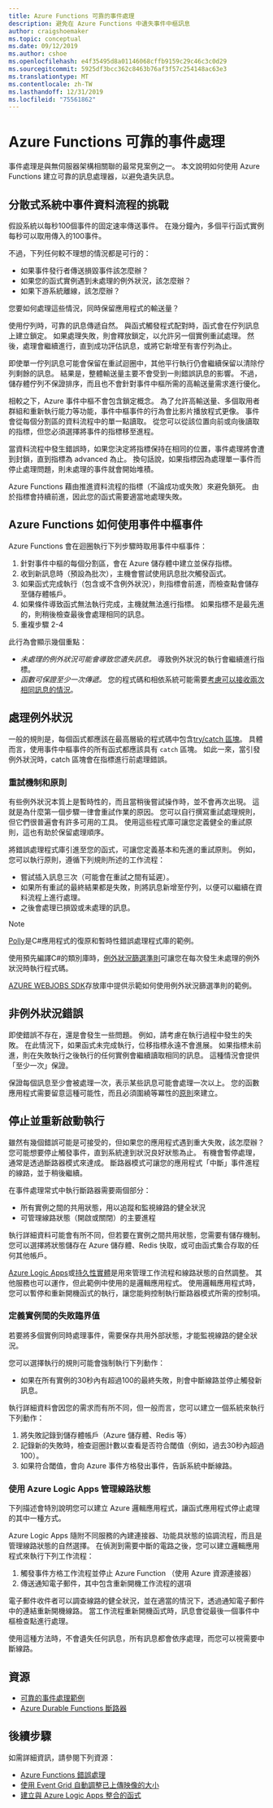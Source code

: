 ```yaml
---
title: Azure Functions 可靠的事件處理
description: 避免在 Azure Functions 中遺失事件中樞訊息
author: craigshoemaker
ms.topic: conceptual
ms.date: 09/12/2019
ms.author: cshoe
ms.openlocfilehash: e4f35495d8a01146068cffb9159c29c46c3c0d29
ms.sourcegitcommit: 5925df3bcc362c8463b76af3f57c254148ac63e3
ms.translationtype: MT
ms.contentlocale: zh-TW
ms.lasthandoff: 12/31/2019
ms.locfileid: "75561862"
---
```

# <a name="azure-functions-reliable-event-processing"></a>Azure Functions 可靠的事件處理

事件處理是與無伺服器架構相關聯的最常見案例之一。 本文說明如何使用 Azure Functions 建立可靠的訊息處理器，以避免遺失訊息。

## <a name="challenges-of-event-streams-in-distributed-systems"></a>分散式系統中事件資料流程的挑戰

假設系統以每秒100個事件的固定速率傳送事件。 在幾分鐘內，多個平行函式實例每秒可以取用傳入的100事件。

不過，下列任何較不理想的情況都是可行的：

- 如果事件發行者傳送損毀事件該怎麼辦？
- 如果您的函式實例遇到未處理的例外狀況，該怎麼辦？
- 如果下游系統離線，該怎麼辦？

您要如何處理這些情況，同時保留應用程式的輸送量？

使用佇列時，可靠的訊息傳遞自然。 與函式觸發程式配對時，函式會在佇列訊息上建立鎖定。 如果處理失敗，則會釋放鎖定，以允許另一個實例重試處理。 然後，處理會繼續進行，直到成功評估訊息，或將它新增至有害佇列為止。

即使單一佇列訊息可能會保留在重試迴圈中，其他平行執行仍會繼續保留以清除佇列剩餘的訊息。 結果是，整體輸送量主要不會受到一則錯誤訊息的影響。 不過，儲存體佇列不保證排序，而且也不會針對事件中樞所需的高輸送量需求進行優化。

相較之下，Azure 事件中樞不會包含鎖定概念。 為了允許高輸送量、多個取用者群組和重新執行能力等功能，事件中樞事件的行為會比影片播放程式更像。 事件會從每個分割區的資料流程中的單一點讀取。 從您可以從該位置向前或向後讀取的指標，但您必須選擇將事件的指標移至進程。

當資料流程中發生錯誤時，如果您決定將指標保持在相同的位置，事件處理將會遭到封鎖，直到指標為 advanced 為止。 換句話說，如果指標因為處理單一事件而停止處理問題，則未處理的事件就會開始堆積。

Azure Functions 藉由推進資料流程的指標（不論成功或失敗）來避免鎖死。 由於指標會持續前進，因此您的函式需要適當地處理失敗。

## <a name="how-azure-functions-consumes-event-hubs-events"></a>Azure Functions 如何使用事件中樞事件

Azure Functions 會在迴圈執行下列步驟時取用事件中樞事件：

1. 針對事件中樞的每個分割區，會在 Azure 儲存體中建立並保存指標。
2. 收到新訊息時（預設為批次），主機會嘗試使用訊息批次觸發函式。
3. 如果函式完成執行（包含或不含例外狀況），則指標會前進，而檢查點會儲存至儲存體帳戶。
4. 如果條件導致函式無法執行完成，主機就無法進行指標。 如果指標不是最先進的，則稍後檢查最後會處理相同的訊息。
5. 重複步驟 2-4

此行為會顯示幾個重點：

- *未處理的例外狀況可能會導致您遺失訊息。* 導致例外狀況的執行會繼續進行指標。
- *函數可保證至少一次傳遞。* 您的程式碼和相依系統可能需要[考慮可以接收兩次相同訊息的情況](./functions-idempotent.md)。

## <a name="handling-exceptions"></a>處理例外狀況

一般的規則是，每個函式都應該在最高層級的程式碼中包含[try/catch 區塊](./functions-bindings-error-pages.md)。 具體而言，使用事件中樞事件的所有函式都應該具有 `catch` 區塊。 如此一來，當引發例外狀況時，catch 區塊會在指標進行前處理錯誤。

### <a name="retry-mechanisms-and-policies"></a>重試機制和原則

有些例外狀況本質上是暫時性的，而且當稍後嘗試操作時，並不會再次出現。 這就是為什麼第一個步驟一律會重試作業的原因。 您可以自行撰寫重試處理規則，但它們很普遍會有許多可用的工具。 使用這些程式庫可讓您定義健全的重試原則，這也有助於保留處理順序。

將錯誤處理程式庫引進至您的函式，可讓您定義基本和先進的重試原則。 例如，您可以執行原則，遵循下列規則所述的工作流程：

- 嘗試插入訊息三次（可能會在重試之間有延遲）。
- 如果所有重試的最終結果都是失敗，則將訊息新增至佇列，以便可以繼續在資料流程上進行處理。
- 之後會處理已損毀或未處理的訊息。

> [!NOTE]
> [Polly](https://github.com/App-vNext/Polly)是C#應用程式的復原和暫時性錯誤處理程式庫的範例。

使用預先編譯C#的類別庫時，[例外狀況篩選準則](https://docs.microsoft.com/dotnet/csharp/language-reference/keywords/try-catch)可讓您在每次發生未處理的例外狀況時執行程式碼。

[AZURE WEBJOBS SDK](https://github.com/Azure/azure-webjobs-sdk/wiki)存放庫中提供示範如何使用例外狀況篩選準則的範例。

## <a name="non-exception-errors"></a>非例外狀況錯誤

即使錯誤不存在，還是會發生一些問題。 例如，請考慮在執行過程中發生的失敗。 在此情況下，如果函式未完成執行，位移指標永遠不會進展。 如果指標未前進，則在失敗執行之後執行的任何實例會繼續讀取相同的訊息。 這種情況會提供「至少一次」保證。

保證每個訊息至少會被處理一次，表示某些訊息可能會處理一次以上。 您的函數應用程式需要留意這種可能性，而且必須圍繞等冪性的[原則](./functions-idempotent.md)來建立。

## <a name="stop-and-restart-execution"></a>停止並重新啟動執行

雖然有幾個錯誤可能是可接受的，但如果您的應用程式遇到重大失敗，該怎麼辦？ 您可能想要停止觸發事件，直到系統達到狀況良好狀態為止。 有機會暫停處理，通常是透過斷路器模式來達成。 斷路器模式可讓您的應用程式「中斷」事件進程的線路，並于稍後繼續。

在事件處理常式中執行斷路器需要兩個部分：

- 所有實例之間的共用狀態，用以追蹤和監視線路的健全狀況
- 可管理線路狀態（開啟或關閉）的主要進程

執行詳細資料可能會有所不同，但若要在實例之間共用狀態，您需要有儲存機制。 您可以選擇將狀態儲存在 Azure 儲存體、Redis 快取，或可由函式集合存取的任何其他帳戶。

[Azure Logic Apps](../logic-apps/logic-apps-overview.md)或[持久性實體](./durable/durable-functions-overview.md)是用來管理工作流程和線路狀態的自然調整。 其他服務也可以運作，但此範例中使用的是邏輯應用程式。 使用邏輯應用程式時，您可以暫停和重新開機函式的執行，讓您能夠控制執行斷路器模式所需的控制項。

### <a name="define-a-failure-threshold-across-instances"></a>定義實例間的失敗臨界值

若要將多個實例同時處理事件，需要保存共用外部狀態，才能監視線路的健全狀況。

您可以選擇執行的規則可能會強制執行下列動作：

- 如果在所有實例的30秒內有超過100的最終失敗，則會中斷線路並停止觸發新訊息。

執行詳細資料會因您的需求而有所不同，但一般而言，您可以建立一個系統來執行下列動作：

1. 將失敗記錄到儲存體帳戶（Azure 儲存體、Redis 等）
1. 記錄新的失敗時，檢查迴圈計數以查看是否符合閾值（例如，過去30秒內超過100）。
1. 如果符合閾值，會向 Azure 事件方格發出事件，告訴系統中斷線路。

### <a name="managing-circuit-state-with-azure-logic-apps"></a>使用 Azure Logic Apps 管理線路狀態

下列描述會特別說明您可以建立 Azure 邏輯應用程式，讓函式應用程式停止處理的其中一種方式。

Azure Logic Apps 隨附不同服務的內建連接器、功能具狀態的協調流程，而且是管理線路狀態的自然選擇。 在偵測到需要中斷的電路之後，您可以建立邏輯應用程式來執行下列工作流程：

1. 觸發事件方格工作流程並停止 Azure Function （使用 Azure 資源連接器）
1. 傳送通知電子郵件，其中包含重新開機工作流程的選項

電子郵件收件者可以調查線路的健全狀況，並在適當的情況下，透過通知電子郵件中的連結重新開機線路。 當工作流程重新開機函式時，訊息會從最後一個事件中樞檢查點進行處理。

使用這種方法時，不會遺失任何訊息，所有訊息都會依序處理，而您可以視需要中斷線路。

## <a name="resources"></a>資源

- [可靠的事件處理範例](https://github.com/jeffhollan/functions-csharp-eventhub-ordered-processing)
- [Azure Durable Functions 斷路器](https://github.com/jeffhollan/functions-durable-actor-circuitbreaker)

## <a name="next-steps"></a>後續步驟

如需詳細資訊，請參閱下列資源：

- [Azure Functions 錯誤處理](./functions-bindings-error-pages.md)
- [使用 Event Grid 自動調整已上傳映像的大小](../event-grid/resize-images-on-storage-blob-upload-event.md?toc=%2Fazure%2Fazure-functions%2Ftoc.json&tabs=dotnet)
- [建立與 Azure Logic Apps 整合的函式](./functions-twitter-email.md)
